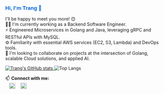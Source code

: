 <h3 style="color: #0969da;"> Hi, I'm Trang 👋</h3>

I'll be happy to meet you more! 😊 <br>
👩🏻 I'm currently working as a Backend Software Engineer.<br>
⚡ Engineered Microservices in Golang and Java, leveraging gRPC and RESTful APIs with MySQL. <br>
⚙️ Familiarity with essential AWS services (EC2, S3, Lambda) and DevOps tools. <br>
🤝 I'm looking to collaborate on projects at the intersection of Golang, scalable Cloud solutions, and applied AI.


<p align="left">
  <a href="https://github.com/ntttrang">
    <img src="https://github-readme-stats.vercel.app/api?username=ntttrang&show_icons=true&theme=default" alt="Trang's GitHub stats" />
  </a>
  <img src="https://github-readme-stats.vercel.app/api/top-langs/?username=ntttrang&layout=compact&langs_count=10&show_icons=true&theme=default" alt="Top Langs" />
</p>



📫 **Connect with me:** <br>
&nbsp;&nbsp;&nbsp;<a href="https://www.linkedin.com/in/trang-nguyen-it/" target="blank"><img align="center" src="https://raw.githubusercontent.com/rahuldkjain/github-profile-readme-generator/master/src/images/icons/Social/linked-in-alt.svg" alt="LinkedIn" height="20" width="20" style="vertical-align: middle;" /></a>
&nbsp;&nbsp;&nbsp;<a href="https://www.youtube.com/@trang-nguyen-thi-thuy" target="blank"><img align="center" src="https://raw.githubusercontent.com/rahuldkjain/github-profile-readme-generator/master/src/images/icons/Social/youtube.svg" alt="YouTube" height="20" width="20" style="vertical-align: middle;" /></a>

<!-- <hr>
<img src="https://img.shields.io/badge/go-%2300ADD8.svg?style=for-the-badge&logo=go&logoColor=white"/>
<img src="https://img.shields.io/badge/mysql-4479A1.svg?style=for-the-badge&logo=mysql&logoColor=white"/>
<img src="https://img.shields.io/badge/AWS-%23FF9900.svg?style=for-the-badge&logo=amazon-aws&logoColor=white"/>
<img src="https://img.shields.io/badge/jenkins-%232C5263.svg?style=for-the-badge&logo=jenkins&logoColor=white"/>
<img src="https://img.shields.io/badge/grafana-%23F46800.svg?style=for-the-badge&logo=grafana&logoColor=white"/>
<img src="https://img.shields.io/badge/Prometheus-E6522C?style=for-the-badge&logo=Prometheus&logoColor=white"/> -->


<!-- https://github.com/anuraghazra/github-readme-stats#available-locales 

https://github.com/Ileriayo/markdown-badges
>